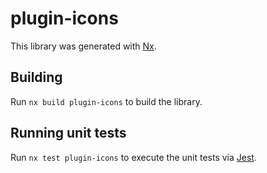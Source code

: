 # plugin-icons

This library was generated with [Nx](https://nx.dev).

## Building

Run `nx build plugin-icons` to build the library.

## Running unit tests

Run `nx test plugin-icons` to execute the unit tests via [Jest](https://jestjs.io).
